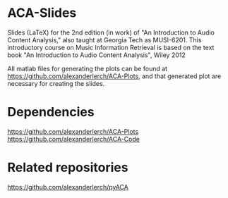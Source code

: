 # ACA-Slides
Slides (LaTeX) for the 2nd edition (in work) of "An Introduction to Audio Content Analysis," also taught at Georgia Tech as MUSI-6201. This introductory course on Music Information Retrieval is based on the text book "An Introduction to Audio Content Analysis", Wiley 2012

All matlab files for generating the plots can be found at https://github.com/alexanderlerch/ACA-Plots, and that generated plot are necessary for creating the slides.

# Dependencies
https://github.com/alexanderlerch/ACA-Plots
https://github.com/alexanderlerch/ACA-Code

# Related repositories
https://github.com/alexanderlerch/pyACA
